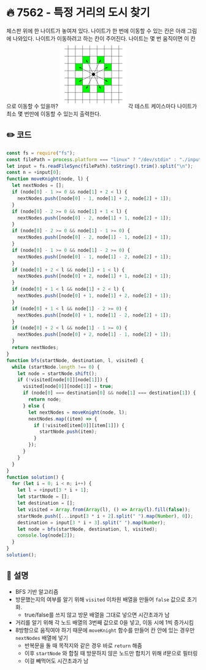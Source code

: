 # 🔥 7562 - 특정 거리의 도시 찾기
체스판 위에 한 나이트가 놓여져 있다. 나이트가 한 번에 이동할 수 있는 칸은 아래 그림에 나와있다. 나이트가 이동하려고 하는 칸이 주어진다. 나이트는 몇 번 움직이면 이 칸으로 이동할 수 있을까?
![img](./7562.png)
각 테스트 케이스마다 나이트가 최소 몇 번만에 이동할 수 있는지 출력한다.
## ✏️ 코드
```js
const fs = require("fs");
const filePath = process.platform === "linux" ? "/dev/stdin" : "./input.txt";
let input = fs.readFileSync(filePath).toString().trim().split("\n");
const n = +input[0];
function moveKnight(node, l) {
  let nextNodes = [];
  if (node[0] - 1 >= 0 && node[1] + 2 < l) {
    nextNodes.push([node[0] - 1, node[1] + 2, node[2] + 1]);
  }
  if (node[0] - 2 >= 0 && node[1] + 1 < l) {
    nextNodes.push([node[0] - 2, node[1] + 1, node[2] + 1]);
  }
  if (node[0] - 2 >= 0 && node[1] - 1 >= 0) {
    nextNodes.push([node[0] - 2, node[1] - 1, node[2] + 1]);
  }
  if (node[0] - 1 >= 0 && node[1] - 2 >= 0) {
    nextNodes.push([node[0] - 1, node[1] - 2, node[2] + 1]);
  }
  if (node[0] + 2 < l && node[1] + 1 < l) {
    nextNodes.push([node[0] + 2, node[1] + 1, node[2] + 1]);
  }
  if (node[0] + 1 < l && node[1] + 2 < l) {
    nextNodes.push([node[0] + 1, node[1] + 2, node[2] + 1]);
  }
  if (node[0] + 1 < l && node[1] - 2 >= 0) {
    nextNodes.push([node[0] + 1, node[1] - 2, node[2] + 1]);
  }
  if (node[0] + 2 < l && node[1] - 1 >= 0) {
    nextNodes.push([node[0] + 2, node[1] - 1, node[2] + 1]);
  }
  return nextNodes;
}
function bfs(startNode, destination, l, visited) {
  while (startNode.length !== 0) {
    let node = startNode.shift();
    if (!visited[node[0]][node[1]]) {
      visited[node[0]][node[1]] = true;
      if (node[0] === destination[0] && node[1] === destination[1]) {
        return node;
      } else {
        let nextNodes = moveKnight(node, l);
        nextNodes.map((item) => {
          if (!visited[item[0]][item[1]]) {
            startNode.push(item);
          }
        });
      }
    }
  }
}
function solution() {
  for (let i = 0; i < n; i++) {
    let l = +input[3 * i + 1];
    let startNode = [];
    let destination = [];
    let visited = Array.from(Array(l), () => Array(l).fill(false));
    startNode.push([...input[3 * i + 2].split(" ").map(Number), 0]);
    destination = input[3 * i + 3].split(" ").map(Number);
    let node = bfs(startNode, destination, l, visited);
    console.log(node[2]);
  }
}
solution();
```
## 🌱 설명
- BFS 기반 알고리즘
- 방문했는지의 여부를 알기 위해 `visited` 이차원 배열을 만들어 `false` 값으로 초기화.
  - true/false를 쓰지 않고 방문 배열을 그대로 넣으면 시간초과가 남
- 거리를 알기 위해 각 노드 배열의 3번째 값으로 0을 넣고, 이동 시에 1씩 증가시킴
- 8방향으로 움직여야 하기 때문에 `moveKnight` 함수를 만들어 칸 안에 있는 경우만 `nextNodes` 배열에 넣기
  - 반복문을 돌 때 목적지와 같은 경우 바로 `return` 해줌
  - 이후 `startNode` 와 합칠 때 방문하지 않은 노드만 합치기 위해 if문으로 필터링
  - 이걸 빼먹어도 시간초과가 남